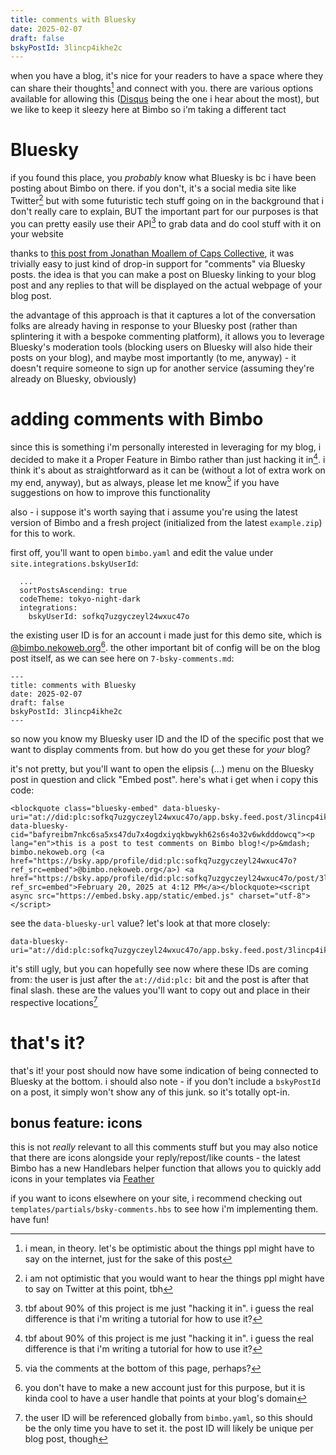 ```yaml
---
title: comments with Bluesky
date: 2025-02-07
draft: false
bskyPostId: 3lincp4ikhe2c
---
```


when you have a blog, it's nice for your readers to have a space where they can share their thoughts[^1] and connect with you. there are various options available for allowing this ([Disqus](https://disqus.com/) being the one i hear about the most), but we like to keep it sleezy here at Bimbo so i'm taking a different tact

# Bluesky

if you found this place, you _probably_ know what Bluesky is bc i have been posting about Bimbo on there. if you don't, it's a social media site like Twitter[^2] but with some futuristic tech stuff going on in the background that i don't really care to explain, BUT the important part for our purposes is that you can pretty easily use their API[^3] to grab data and do cool stuff with it on your website

thanks to [this post from Jonathan Moallem of Caps Collective](https://capscollective.com/blog/bluesky-blog-comments/), it was trivially easy to just kind of drop-in support for "comments" via Bluesky posts. the idea is that you can make a post on Bluesky linking to your blog post and any replies to that will be displayed on the actual webpage of your blog post.

the advantage of this approach is that it captures a lot of the conversation folks are already having in response to your Bluesky post (rather than splintering it with a bespoke commenting platform), it allows you to leverage Bluesky's moderation tools (blocking users on Bluesky will also hide their posts on your blog), and maybe most importantly (to me, anyway) - it doesn't require someone to sign up for another service (assuming they're already on Bluesky, obviously)

# adding comments with Bimbo

since this is something i'm personally interested in leveraging for my blog, i decided to make it a Proper Feature in Bimbo rather than just hacking it in[^3]. i think it's about as straightforward as it can be (without a lot of extra work on my end, anyway), but as always, please let me know[^4] if you have suggestions on how to improve this functionality

also - i suppose it's worth saying that i assume you're using the latest version of Bimbo and a fresh project (initialized from the latest `example.zip`) for this to work.

first off, you'll want to open `bimbo.yaml` and edit the value under `site.integrations.bskyUserId`:

```
  ...
  sortPostsAscending: true
  codeTheme: tokyo-night-dark
  integrations:
    bskyUserId: sofkq7uzgyczeyl24wxuc47o
```

the existing user ID is for an account i made just for this demo site, which is [@bimbo.nekoweb.org](https://bsky.app/profile/bimbo.nekoweb.org)[^5]. the other important bit of config will be on the blog post itself, as we can see here on `7-bsky-comments.md`:

```
---
title: comments with Bluesky
date: 2025-02-07
draft: false
bskyPostId: 3lincp4ikhe2c
---
```

so now you know my Bluesky user ID and the ID of the specific post that we want to display comments from. but how do you get these for _your_ blog?

it's not pretty, but you'll want to open the elipsis (...) menu on the Bluesky post in question and click "Embed post". here's what i get when i copy this code:

```
<blockquote class="bluesky-embed" data-bluesky-uri="at://did:plc:sofkq7uzgyczeyl24wxuc47o/app.bsky.feed.post/3lincp4ikhe2c" data-bluesky-cid="bafyreibm7nkc6sa5xs47du7x4ogdxiyqkbwykh62s6s4o32v6wkdddowcq"><p lang="en">this is a post to test comments on Bimbo blog!</p>&mdash; bimbo.nekoweb.org (<a href="https://bsky.app/profile/did:plc:sofkq7uzgyczeyl24wxuc47o?ref_src=embed">@bimbo.nekoweb.org</a>) <a href="https://bsky.app/profile/did:plc:sofkq7uzgyczeyl24wxuc47o/post/3lincp4ikhe2c?ref_src=embed">February 20, 2025 at 4:12 PM</a></blockquote><script async src="https://embed.bsky.app/static/embed.js" charset="utf-8"></script>
```

see the `data-bluesky-url` value? let's look at that more closely:

```
data-bluesky-uri="at://did:plc:sofkq7uzgyczeyl24wxuc47o/app.bsky.feed.post/3lincp4ikhe2c"
```

it's still ugly, but you can hopefully see now where these IDs are coming from: the user is just after the `at://did:plc:` bit and the post is after that final slash. these are the values you'll want to copy out and place in their respective locations[^6]

# that's it?

that's it! your post should now have some indication of being connected to Bluesky at the bottom. i should also note - if you don't include a `bskyPostId` on a post, it simply won't show any of this junk. so it's totally opt-in.

## bonus feature: icons

this is not _really_ relevant to all this comments stuff but you may also notice that there are icons alongside your reply/repost/like counts - the latest Bimbo has a new Handlebars helper function that allows you to quickly add icons in your templates via [Feather](https://feathericons.com/)

if you want to icons elsewhere on your site, i recommend checking out `templates/partials/bsky-comments.hbs` to see how i'm implementing them. have fun!

[^1]: i mean, in theory. let's be optimistic about the things ppl might have to say on the internet, just for the sake of this post
[^2]: i am not optimistic that you would want to hear the things ppl might have to say on Twitter at this point, tbh
[^3]: tbf about 90% of this project is me just "hacking it in". i guess the real difference is that i'm writing a tutorial for how to use it?
[^4]: via the comments at the bottom of this page, perhaps?
[^5]: you don't have to make a new account just for this purpose, but it is kinda cool to have a user handle that points at your blog's domain
[^6]: the user ID will be referenced globally from `bimbo.yaml`, so this should be the only time you have to set it. the post ID will likely be unique per blog post, though
